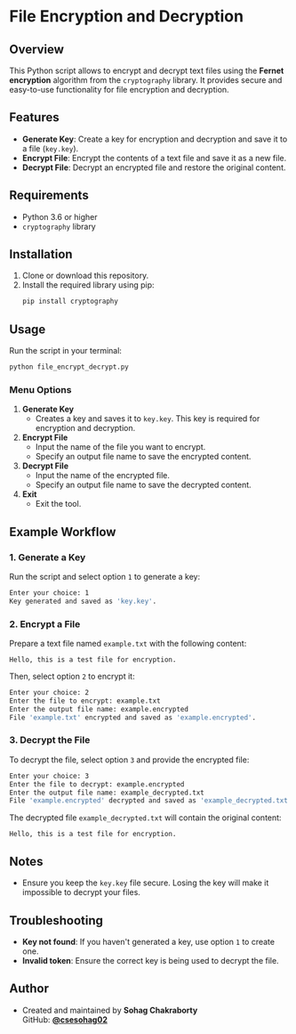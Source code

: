 # File Encryption and Decryption
## Overview
This Python script allows to encrypt and decrypt text files using the **Fernet encryption** algorithm from the `cryptography` library. It provides secure and easy-to-use functionality for file encryption and decryption.

## Features
- **Generate Key**: Create a key for encryption and decryption and save it to a file (`key.key`).
- **Encrypt File**: Encrypt the contents of a text file and save it as a new file.
- **Decrypt File**: Decrypt an encrypted file and restore the original content.

## Requirements
- Python 3.6 or higher
- `cryptography` library

## Installation
1. Clone or download this repository.
2. Install the required library using pip:
   ```bash
   pip install cryptography
   ```

## Usage
Run the script in your terminal:
```bash
python file_encrypt_decrypt.py
```

### Menu Options
1. **Generate Key**
   - Creates a key and saves it to `key.key`. This key is required for encryption and decryption.
2. **Encrypt File**
   - Input the name of the file you want to encrypt.
   - Specify an output file name to save the encrypted content.
3. **Decrypt File**
   - Input the name of the encrypted file.
   - Specify an output file name to save the decrypted content.
4. **Exit**
   - Exit the tool.

## Example Workflow
### 1. Generate a Key
Run the script and select option `1` to generate a key:
```bash
Enter your choice: 1
Key generated and saved as 'key.key'.
```

### 2. Encrypt a File
Prepare a text file named `example.txt` with the following content:
```
Hello, this is a test file for encryption.
```
Then, select option `2` to encrypt it:
```bash
Enter your choice: 2
Enter the file to encrypt: example.txt
Enter the output file name: example.encrypted
File 'example.txt' encrypted and saved as 'example.encrypted'.
```

### 3. Decrypt the File
To decrypt the file, select option `3` and provide the encrypted file:
```bash
Enter your choice: 3
Enter the file to decrypt: example.encrypted
Enter the output file name: example_decrypted.txt
File 'example.encrypted' decrypted and saved as 'example_decrypted.txt'.
```
The decrypted file `example_decrypted.txt` will contain the original content:
```
Hello, this is a test file for encryption.
```

## Notes
- Ensure you keep the `key.key` file secure. Losing the key will make it impossible to decrypt your files.

## Troubleshooting
- **Key not found**: If you haven't generated a key, use option `1` to create one.
- **Invalid token**: Ensure the correct key is being used to decrypt the file.


## Author
- Created and maintained by **Sohag Chakraborty**  
  GitHub: [**@csesohag02**](https://github.com/csesohag02)
